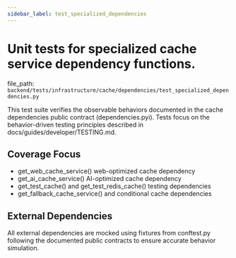 ```yaml
---
sidebar_label: test_specialized_dependencies
---
```


# Unit tests for specialized cache service dependency functions.

  file_path: `backend/tests/infrastructure/cache/dependencies/test_specialized_dependencies.py`

This test suite verifies the observable behaviors documented in the
cache dependencies public contract (dependencies.pyi). Tests focus on the
behavior-driven testing principles described in docs/guides/developer/TESTING.md.

## Coverage Focus

- get_web_cache_service() web-optimized cache dependency
- get_ai_cache_service() AI-optimized cache dependency
- get_test_cache() and get_test_redis_cache() testing dependencies
- get_fallback_cache_service() and conditional cache dependencies

## External Dependencies

All external dependencies are mocked using fixtures from conftest.py following
the documented public contracts to ensure accurate behavior simulation.
